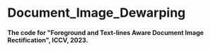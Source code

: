 # Document_Image_Dewarping

#### The code for "Foreground and Text-lines Aware Document Image Rectification", ICCV, 2023.
